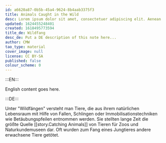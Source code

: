 ```yaml
---
id: a6620a87-0b5b-45a4-9624-8b4aab3375f3
title: Animals Caught in the Wild
desc: Lorem ipsum dolor sit amet, consectetuer adipiscing elit. Aenean commodo ligula eget dolor. Aenean massa. Cum sociis natoque penatibus et magnis dis parturient montes, nascetur ridiculus mus. Donec quam felis, ultricies nec, pellentesque eu, pretium quis, sem. Nulla consequat massa quis enim.
updated: 1624455248401
created: 1618495773594
title_de: Wildfang
desc_de: Put a DE description of this note here...
author: CMW
tao_type: material
cover_image: null
license: CC BY-SA
published: false
colour_scheme: 0
---
```


:::EN:::

English content goes here.

:::DE:::

Unter "Wildfängen" versteht man Tiere, die aus ihrem natürlichen Lebensraum mit Hilfe von Fallen, Schlingen oder Immobilisationstechniken wie Betäubungspfeilen entnommen werden. Sie stellten lange Zeit die größte Quelle [[story.Catching Animals]] von Tieren für Zoos und Naturkundemuseen dar. Oft wurden zum Fang eines Jungtieres andere erwachsene Tiere getötet.
